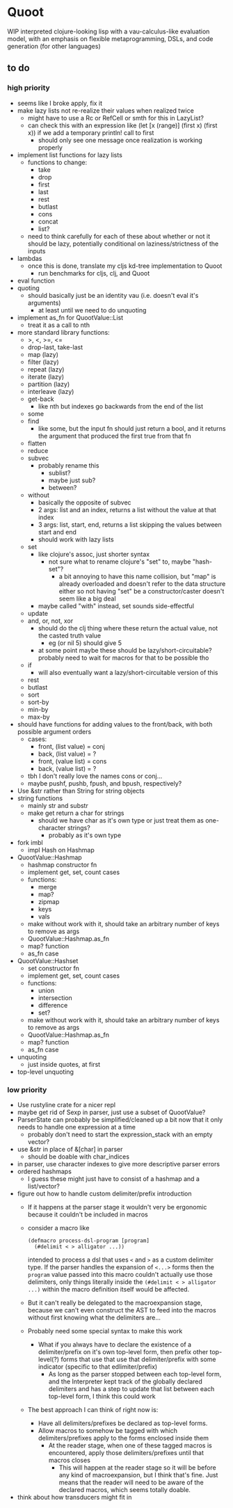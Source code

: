 # Quoot
WIP interpreted clojure-looking lisp with a vau-calculus-like evaluation model, with an emphasis on flexible metaprogramming, DSLs, and code generation (for other languages)

## to do
### high priority
* seems like I broke apply, fix it
* make lazy lists not re-realize their values when realized twice
  * might have to use a Rc or RefCell or smth for this in LazyList?
  * can check this with an expression like (let [x (range)] (first x) (first x)) if we add a temporary println! call to first
    * should only see one message once realization is working properly
* implement list functions for lazy lists
  * functions to change:
    * take
    * drop 
    * first
    * last
    * rest
    * butlast
    * cons
    * concat
    * list?
  * need to think carefully for each of these about whether or not it should be lazy, potentially conditional on laziness/strictness of the inputs
* lambdas
  * once this is done, translate my cljs kd-tree implementation to Quoot
    * run benchmarks for cljs, clj, and Quoot
* eval function
* quoting
  * should basically just be an identity vau (i.e. doesn't eval it's arguments)
    * at least until we need to do unquoting
* implement as_fn for QuootValue::List
  * treat it as a call to nth
* more standard library functions:
  * \>, \<, \>=, \<=
  * drop-last, take-last
  * map (lazy)
  * filter (lazy)
  * repeat (lazy)
  * iterate (lazy)
  * partition (lazy)
  * interleave (lazy)
  * get-back
    * like nth but indexes go backwards from the end of the list
  * some
  * find
    * like some, but the input fn should just return a bool, and it returns the argument that produced the first true from that fn
  * flatten
  * reduce
  * subvec
    * probably rename this
      * sublist?
      * maybe just sub?
      * between?
  * without
    * basically the opposite of subvec
    * 2 args: list and an index, returns a list without the value at that index
    * 3 args: list, start, end, returns a list skipping the values between start and end
    * should work with lazy lists
  * set
    * like clojure's assoc, just shorter syntax
      * not sure what to rename clojure's "set" to, maybe "hash-set"?
        * a bit annoying to have this name collision, but "map" is already overloaded and doesn't refer to the data structure either so not having "set" be a constructor/caster doesn't seem like a big deal
    * maybe called "with" instead, set sounds side-effectful
  * update
  * and, or, not, xor
    * should do the clj thing where these return the actual value, not the casted truth value
      * eg (or nil 5) should give 5
    * at some point maybe these should be lazy/short-circuitable? probably need to wait for macros for that to be possible tho
  * if
    * will also eventually want a lazy/short-circuitable version of this
  * rest
  * butlast
  * sort
  * sort-by
  * min-by
  * max-by
* should have functions for adding values to the front/back, with both possible argument orders
  * cases:
    * front, (list value) = conj
    * back, (list value) = ?
    * front, (value list) = cons
    * back, (value list) = ?
  * tbh I don't really love the names cons or conj...
  * maybe pushf, pushb, fpush, and bpush, respectively?
* Use &str rather than String for string objects
* string functions
  * mainly str and substr
  * make get return a char for strings
    * should we have char as it's own type or just treat them as one-character strings?
      * probably as it's own type
* fork imbl
  * impl Hash on Hashmap
* QuootValue::Hashmap
  * hashmap constructor fn
  * implement get, set, count cases
  * functions:
    * merge
    * map?
    * zipmap
    * keys
    * vals
  * make without work with it, should take an arbitrary number of keys to remove as args
  * QuootValue::Hashmap.as_fn
  * map? function
  * as_fn case
* QuootValue::Hashset
  * set constructor fn
  * implement get, set, count cases
  * functions:
    * union
    * intersection
    * difference
    * set?
  * make without work with it, should take an arbitrary number of keys to remove as args
  * QuootValue::Hashmap.as_fn
  * map? function
  * as_fn case
* unquoting
  * just inside quotes, at first
* top-level unquoting

### low priority
* Use rustyline crate for a nicer repl
* maybe get rid of Sexp in parser, just use a subset of QuootValue?
* ParserState can probably be simplified/cleaned up a bit now that it only needs to handle one expression at a time
  * probably don't need to start the expression_stack with an empty vector?
* use &str in place of &[char] in parser
  * should be doable with char_indices
* in parser, use character indexes to give more descriptive parser errors
* ordered hashmaps
  * I guess these might just have to consist of a hashmap and a list/vector?
* figure out how to handle custom delimiter/prefix introduction
  * If it happens at the parser stage it wouldn't very be ergonomic because it couldn't be included in macros
   * consider a macro like 

      ```
      (defmacro process-dsl-program [program]
        (#delimit < > alligator ...))
      ```
    
      intended to process a dsl that uses `<` and `>` as a custom delimiter type. If the parser handles the expansion of `<...>` forms then the `program` value passed into this macro couldn't actually use those delimiters, only things literally inside the `(#delimit < > alligator ...)` within the macro definition itself would be affected.
  * But it can't really be delegated to the macroexpansion stage, because we can't even construct the AST to feed into the macros without first knowing what the delimiters are...
  * Probably need some special syntax to make this work
    * What if you always have to declare the existence of a delimiter/prefix on it's own top-level form, then prefix other top-level(?) forms that use that use that delimiter/prefix with some indicator (specific to that edlimiter/prefix)
      * As long as the parser stopped between each top-level form, and the Interpreter kept track of the globally declared delimiters and has a step to update that list between each top-level form, I think this could work
  * The best approach I can think of right now is:
    * Have all delimiters/prefixes be declared as top-level forms.
    * Allow macros to somehow be tagged with which delimiters/prefixes apply to the forms enclosed inside them
      * At the reader stage, when one of these tagged macros is encountered, apply those delimiters/prefixes until that macros closes
        * This will happen at the reader stage so it will be before any kind of macroexpansion, but I think that's fine. Just means that the reader will need to be aware of the declared macros, which seems totally doable.
* think about how transducers might fit in
